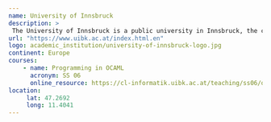 ```yaml
---
name: University of Innsbruck 
description: >
 The University of Innsbruck is a public university in Innsbruck, the capital of the Austrian federal state of Tyrol, founded in 1669. 
url: "https://www.uibk.ac.at/index.html.en"
logo: academic_institution/university-of-innsbruck-logo.jpg
continent: Europe
courses:
    - name: Programming in OCAML
      acronym: SS 06
      online_resource: https://cl-informatik.uibk.ac.at/teaching/ss06/ocaml/schedule.php - [1 Client error: Timeout was reached]
location:
     lat: 47.2692
     long: 11.4041
---
```

